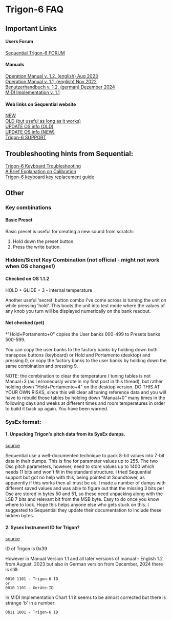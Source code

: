 # Trigon-6 FAQ



## Important Links

#### Users Forum
[Sequential Trigon-6 FORUM](https://forum.sequential.com/index.php/board,50.0.html)

#### Manuals
[Operation Manual v. 1.2, (english) Aug 2023](https://sequential.com/wp-content/uploads/2023/07/Trigon-6-Operation-Manual-1.2.pdf)  
[Operation Manual v. 1.1, (english) Nov 2022](https://sequential.com/wp-content/uploads/2022/12/Trigon-6-Users-Guide-1.1.pdf)  
[Benutzerhandbuch v. 1.2, (german) Dezember 2024](https://sequential.com/wp-content/uploads/2024/12/Trigon-6-Benutzerhandbuch.pdf)  
[MIDI Implementation v. 1.1](https://sequential.com/wp-content/uploads/2022/12/Trigon-6-MIDI-Implementation-1.1.pdf)  

#### Web links on Sequential website
[NEW](https://sequential.com/modern-analog/trigon-6/)  
[OLD (but useful as long as it works)](https://sequential.com/product/trigon-6/)  
[UPDATE OS info (OLD)](https://sequential.com/updating-the-Trigon-6-os/)  
[UPDATE OS info (NEW)](https://sequential.com/support/download/trigon-6-operating-system/)  
[Trigon-6 SUPPORT](https://sequential.com/support/)  


## Troubleshooting hints from Sequential:

[Trigon-6 Keyboard Troubleshooting ](https://support.sequential.com/hc/en-gb/articles/9113506579474-Trigon-6-Keyboard-Troubleshooting)  
[A Brief Explanation on Calibration](https://support.sequential.com/hc/en-gb/articles/13687984487186-A-Brief-Explanation-on-Calibration)  
[Trigon-6 keyboard key replacement guide](https://sequential.com/trigon-6-keyboard-key-replacement-guide/)

## Other
### Key combinations

#### Basic Preset
Basic preset is useful for creating a new sound from scratch:

1. Hold down the preset button.
2. Press the write button.


### Hidden/Sicret Key Combination (not official - might not work when OS changes!)

#### Checked on OS 1.1.2
HOLD + GLIDE + 3 - internal temperature

Another useful 'secret' button combo I've come across is turning the unit on while pressing 'hold'. This boots the unit into test mode where the values of any knob you turn will be displayed numerically on the bank readout. 

#### Not checked (yet)
*"Hold+Portamento+0" copies the User banks 000-499 to Presets banks 500-599.   

You can copy the user banks to the factory banks by holding down both transpose buttons (keyboard) or Hold and Portamento (desktop) and pressing 0, or copy the factory banks to the user banks by holding down the same combination and pressing 9.


NOTE: the combination to clear the temperature / tuning tables is not Manual+3 (as I erroneously wrote in my first post in this thread), but rather holding down "Hold+Portamento+4" on the desktop version.
DO THIS AT YOUR OWN RISKS, since this will clear all tuning reference data and you will have to rebuild those tables by holding down "Manual+0" many times in the following days and weeks at different times and room temperatures in order to build it back up again. You have been warned.


### SysEx format:

#### 1. Unpacking Trigon's pitch data from its SysEx dumps.
[source](https://forum.sequential.com/index.php?topic=7017.0)

Sequential use a well-documented technique to pack 8-bit values into 7-bit data in their dumps.  This is fine for parameter values up to 255.  The two Osc pitch parameters, however, need to store values up to 1400 which needs 11 bits and won't fit in the standard structure.  I tried Sequential support but got no help with this, being pointed at Soundtower, as apparently if this works then all must be ok.
I made a number of dumps with different saved values and was able to figure out that the missing 3 bits per Osc are stored in bytes 50 and 51, so these need unpacking along with the LSB 7 bits and relevant bit from the MSB byte.  Easy to do once you know where to look.  Hope this helps anyone else who gets stuck on this.  I suggested to Sequential they update their documentation to include these hidden bytes.


#### 2. Sysex Instrument ID for Trigon? 
[source](https://forum.sequential.com/index.php/topic,6792.0.html)

ID of Trigon is 0x39

However in Manual Version 1.1 and all later versions of manual - English 1.2 from August, 2023 but also in German version from December, 2024 there is still:

```
0010 1101 - Trigon-6 ID
or
0010 1101 - Geräte-ID
```

In MIDI Implementation Chart 1.1 it seems to be almost corrected but there is strange 'b' in a number:

```
0b11 1001 - Trigon-6 ID
```
